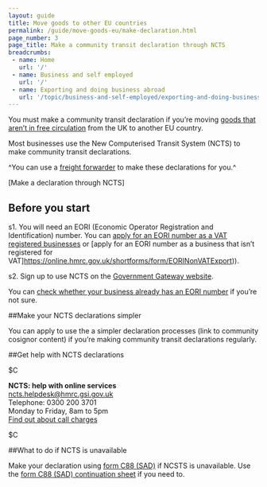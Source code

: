 ```yaml
---
layout: guide
title: Move goods to other EU countries
permalink: /guide/move-goods-eu/make-declaration.html
page_number: 3
page_title: Make a community transit declaration through NCTS
breadcrumbs:
 - name: Home
   url: '/'
 - name: Business and self employed
   url: '/'
 - name: Exporting and doing business abroad
   url: '/topic/business-and-self-employed/exporting-and-doing-business-abroad.html'   
---
```


You must make a community transit declaration if you’re moving [goods that aren’t in free circulation](/link) from the UK to another EU country.

Most businesses use the New Computerised Transit System (NCTS) to make community transit declarations.

^You can use a [freight forwarder](http://www.bifa.org/members) to make these declarations for you.^

[Make a declaration through NCTS]

## Before you start

s1. You will need an EORI (Economic Operator Registration and Identification) number. You can [apply for an EORI number as a VAT registered businesses](https://online.hmrc.gov.uk/shortforms/form/EORIVAT) or [apply for an EORI number as a business that isn’t registered for VAT]https://online.hmrc.gov.uk/shortforms/form/EORINonVATExport)).

s2. Sign up to use NCTS on the [Government Gateway website](http://www.gateway.gov.uk/).

You can [check whether your business already has an EORI number](http://ec.europa.eu/taxation_customs/dds2/eos/eori_validation.jsp?Lang=en) if you’re not sure.

##Make your NCTS declarations simpler

You can apply to use the a simpler declaration processes (link to community cosignor content) if you’re making community transit declarations regularly.

##Get help with NCTS declarations

$C 


**NCTS: help with online services**     
<ncts.helpdesk@hmrc.gsi.gov.uk>     
Telephone: 0300 200 3701   
Monday to Friday, 8am to 5pm     
[Find out about call charges](/call-charges)     


$C  



##What to do if NCTS is unavailable

Make your declaration using [form C88 (SAD)](/government/uploads/system/uploads/attachment_data/file/374245/c88_1-8_.pdf) if NCSTS is unavailable. Use the [form C88 (SAD) continuation sheet](https://www.gov.uk/government/uploads/system/uploads/attachment_data/file/374246/c88_1-8_-cont.pdf) if you need to.
